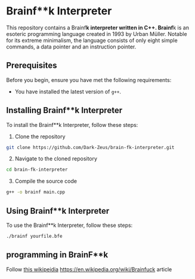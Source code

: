 # Brainf**k Interpreter

This repository contains a Brainf**k interpreter written in C++. Brainf**k is an esoteric programming language created in 1993 by Urban Müller. Notable for its extreme minimalism, the language consists of only eight simple commands, a data pointer and an instruction pointer.

## Prerequisites

Before you begin, ensure you have met the following requirements:

- You have installed the latest version of `g++`.

## Installing Brainf**k Interpreter

To install the Brainf**k Interpreter, follow these steps:

1. Clone the repository
```bash
git clone https://github.com/Dark-Zeus/brain-fk-interpreter.git
```
2. Navigate to the cloned repository
```bash
cd brain-fk-interpreter
```
3. Compile the source code
```bash
g++ -o brainf main.cpp
```

## Using Brainf**k Interpreter

To use the Brainf**k Interpreter, follow these steps:

```bash
./brainf yourfile.bfe
```

## programming in BrainF**k

Follow [this wikipeidia](https://en.wikipedia.org/wiki/Brainfuck) https://en.wikipedia.org/wiki/Brainfuck article
